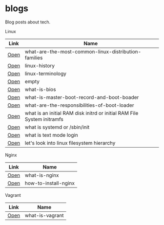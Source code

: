 # blogs

Blog posts about tech.

Linux

| Link | Name   |
| ------------- | ------------- |
| [Open](/posts/230117) | what-are-the-most-common-linux-distribution-families  |
| [Open](/posts/230118) | linux-history    |
| [Open](/posts/230119) | linux-terminology    |
| [Open](/posts/230120) | empty  |
| [Open](/posts/230121) | what-is-bios  |
| [Open](/posts/230122) | what-is-master-boot-record-and-boot-boader  |
| [Open](/posts/230123) | what-are-the-responsibilities-of-boot-loader |
| [Open](/posts/230127) | what is an initial RAM disk initrd or initial RAM File System initramfs  |
| [Open](/posts/230128) | what is systemd or /sbin/init  |
| [Open](/posts/230129) | what is text mode login  |
| [Open](/posts/230130) | let's look into linux filesystem hierarchy  |


Nginx

| Link | Name  |
| ------------- | ------------- |
| [Open](/posts/230124) | what-is-nginx    |
| [Open](/posts/230125) | how-to-install-nginx    |


Vagrant 

| Link | Name  |
| ------------- | ------------- |
| [Open](/posts/230126) | what-is-vagrant |

